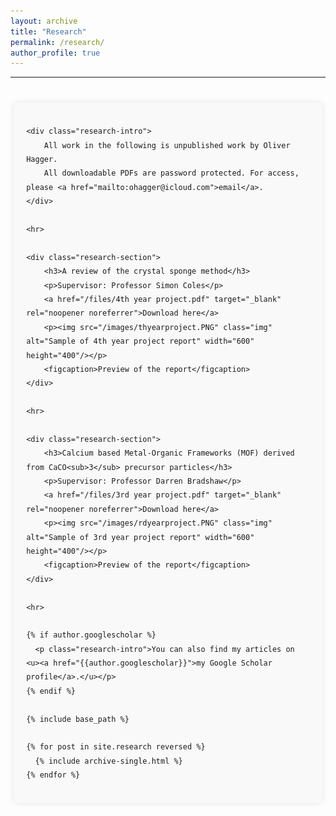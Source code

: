 ```yaml
---
layout: archive
title: "Research"
permalink: /research/
author_profile: true
---
```

<hr>

<html lang="en">
<head>
    <meta charset="UTF-8">
    <meta name="viewport" content="width=device-width, initial-scale=1.0">
    <title>Research</title>
    <style>
        .research-container {
            width: 90%;
            margin: 40px auto;
            font-family: Arial, sans-serif;
            line-height: 1.6;
            background-color: #f9f9f9;
            padding: 20px;
            border-radius: 8px;
            box-shadow: 0 0 10px rgba(0, 0, 0, 0.1);
        }
        .research-container hr {
            border: 1px solid #ddd;
            margin: 40px 0;
        }
        .research-intro {
            margin-bottom: 40px;
            font-size: 16px;
            color: #333;
        }
        .research-intro a {
            color: #0073e6;
            text-decoration: none;
            font-weight: bold;
        }
        .research-intro a:hover {
            text-decoration: underline;
        }
        .research-section {
            margin-bottom: 40px;
        }
        .research-section h3 {
            font-size: 24px;
            margin-bottom: 10px;
            color: #222;
            text-decoration: underline;
        }
        .research-section p {
            margin-bottom: 10px;
            font-size: 18px;
            color: #555;
        }
        .research-section a {
            color: #0073e6;
            text-decoration: none;
            font-weight: bold;
            display: inline-block;
            margin-bottom: 20px;
        }
        .research-section a:hover {
            text-decoration: underline;
        }
        .research-section img {
            display: block;
            margin: 0 auto;
            border: 1px solid #000;
            border-radius: 8px;
        }
        .research-section figcaption {
            text-align: center;
            margin-top: 10px;
            font-size: 14px;
            color: #777;
        }
    </style>
</head>
<body>

<div class="research-container">
    

    <div class="research-intro">
        All work in the following is unpublished work by Oliver Hagger. 
        All downloadable PDFs are password protected. For access, please <a href="mailto:ohagger@icloud.com">email</a>.
    </div>

    <hr>

    <div class="research-section">
        <h3>A review of the crystal sponge method</h3>
        <p>Supervisor: Professor Simon Coles</p>
        <a href="/files/4th year project.pdf" target="_blank" rel="noopener noreferrer">Download here</a>
        <p><img src="/images/thyearproject.PNG" class="img" alt="Sample of 4th year project report" width="600" height="400"/></p>
        <figcaption>Preview of the report</figcaption>
    </div>

    <hr>

    <div class="research-section">
        <h3>Calcium based Metal-Organic Frameworks (MOF) derived from CaCO<sub>3</sub> precursor particles</h3>
        <p>Supervisor: Professor Darren Bradshaw</p>
        <a href="/files/3rd year project.pdf" target="_blank" rel="noopener noreferrer">Download here</a>
        <p><img src="/images/rdyearproject.PNG" class="img" alt="Sample of 3rd year project report" width="600" height="400"/></p>
        <figcaption>Preview of the report</figcaption>
    </div>

    <hr>

    {% if author.googlescholar %}
      <p class="research-intro">You can also find my articles on <u><a href="{{author.googlescholar}}">my Google Scholar profile</a>.</u></p>
    {% endif %}

    {% include base_path %}

    {% for post in site.research reversed %}
      {% include archive-single.html %}
    {% endfor %}

</div>

</body>
</html>

<!-- 
All work in the following is unpublished work by Oliver Hagger. 
All downloadable pdfs are password protected. For access, please <a href="mailto:ohagger@icloud.com">email</a>


<h3>A review of the crystal sponge method</h3>
<p>Supervisor: Professor Simon Coles</p>

<a href="/files/4th year project.pdf" target="_blank" rel="noopener noreferrer">Download here</a>


<p align="center"><img src="/images/thyearproject.PNG" class="img" alt="Sample of 4th year project report" width="600" height="400" style='border:1px solid #000000;'/></p>
<figcaption>Preview of the report</figcaption>




<h3>Calcium based Metal-Organic Frameworks (MOF) derived from CaCO3 precursor particles</h3>
<p>Supervisor: Professor Darren Bradshaw</p>

<a href="/files/3rd year project.pdf" target="_blank" rel="noopener noreferrer">Download here</a>

<p align="center"><img src="/images/rdyearproject.PNG" class="img" alt="Sample of 3rd year project report" width="600" height="400" style='border:1px solid #000000'/></p>
<figcaption>Preview of the report</figcaption>





{% if author.googlescholar %}
  You can also find my articles on <u><a href="{{author.googlescholar}}">my Google Scholar profile</a>.</u>
{% endif %}

{% include base_path %}

{% for post in site.research reversed %}
  {% include archive-single.html %}
{% endfor %} -->
